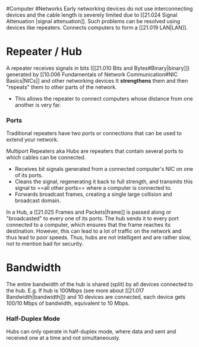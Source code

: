 #Computer #Networks 
Early networking devices do not use interconnecting devices and the cable length is severely limited due to [[21.024 Signal Attenuation |signal attenuation]]. 
Such problems can be resolved using devices like repeaters.
Connects computers to form a [[21.019 LAN|LAN]].
# Repeater / Hub
A repeater receives signals in bits ([[21.010 Bits and Bytes#Binary|binary]]) generated by [[10.006 Fundamentals of Network Communication#NIC Basics|NICs]] and other networking devices
It **strengthens** them and then "repeats" them to other parts of the network.
- This allows the repeater to connect computers whose distance from one another is very far.
### Ports
Traditional repeaters have two ports or connections that can be used to extend your network.

Multiport Repeaters aka Hubs are repeaters that contain several ports to which cables can be connected.
- Receives bit signals generated from a connected computer's NIC on one of its ports.
- Cleans the signal, regenerating it back to full strength, and transmits this signal to ==all other ports== where a computer is connected to.
- Forwards broadcast frames, creating a single large collision and broadcast domain.

In a Hub, a [[21.025 Frames and Packets|frame]] is passed along or "broadcasted" to every one of its ports.
The hub sends it to every port connected to a computer, which ensures that the frame reaches its destination.
However, this can lead to a lot of traffic on the network and thus lead to poor speeds.
Thus, hubs are not intelligent and are rather slow, not to mention bad for security.

# Bandwidth
The entire bandwidth of the hub is shared (split) by all devices connected to the hub.
E.g. If hub is 100Mbps (see more about [[21.017 Bandwidth|bandwidth]]) and 10 devices are connected, each device gets 100/10 Mbps of bandwidth, equivalent to 10 Mbps.

### Half-Duplex Mode
Hubs can only operate in half-duplex mode, where data and sent and received one at a time and not simultaneously.
